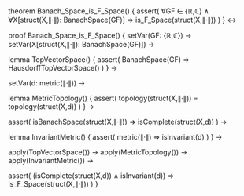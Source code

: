 theorem Banach_Space_is_F_Space() {
  assert(
    ∀GF ∈ {ℝ,ℂ} ∧
    ∀X[struct(X,∥·∥): BanachSpace(GF)] ⇒
    is_F_Space(struct(X,∥·∥))
  )
} ↔

proof Banach_Space_is_F_Space() {
  setVar(GF: {ℝ,ℂ}) →
  setVar(X[struct(X,∥·∥): BanachSpace(GF)]) →
  
  lemma TopVectorSpace() {
    assert(
      BanachSpace(GF) ⇒ HausdorffTopVectorSpace()
    )
  } →

  setVar(d: metric(∥·∥)) →
  
  lemma MetricTopology() {
    assert(
      topology(struct(X,∥·∥)) = topology(struct(X,d))
    )
  } →
  
  assert(
    isBanachSpace(struct(X,∥·∥)) ⇒
    isComplete(struct(X,d))
  ) →
  
  lemma InvariantMetric() {
    assert(
      metric(∥·∥) ⇒ isInvariant(d)
    )
  } →
  
  apply(TopVectorSpace()) →
  apply(MetricTopology()) →
  apply(InvariantMetric()) →
  
  assert(
    (isComplete(struct(X,d)) ∧ isInvariant(d)) ⇒
    is_F_Space(struct(X,∥·∥))
  )
}